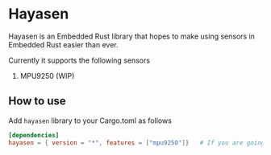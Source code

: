 # Hayasen 

Hayasen is an Embedded Rust library that hopes to make using sensors in Embedded Rust easier than ever. 

Currently it supports the following sensors 

1. MPU9250 (WIP)



## How to use 

Add `hayasen` library to your Cargo.toml as follows 

```toml
[dependencies]
hayasen = { version = "*", features = ["mpu9250"]}   # If you are going to use Mpu9250 sensor
```


